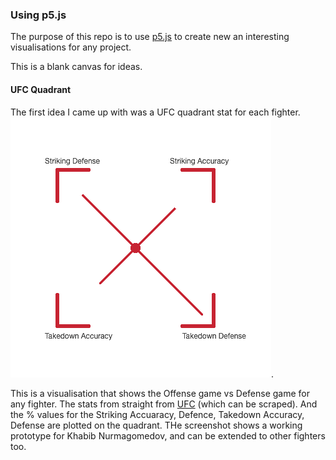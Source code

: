 ### Using p5.js

The purpose of this repo is to use [p5.js](https://p5js.org/) to create new an interesting visualisations for any project. 

This is a blank canvas for ideas.

#### UFC Quadrant
The first idea I came up with was a UFC quadrant stat for each fighter. 
![khabib](./ufc_quadrant.png). 

This is a visualisation that shows the Offense game vs Defense game for any fighter. The stats from straight from [UFC](https://www.ufc.com/athlete/khabib-nurmagomedov) (which can be scraped). And the % values for the Striking Accuaracy, Defence, Takedown Accuracy, Defense are plotted on the quadrant. 
THe screenshot shows a working prototype for Khabib Nurmagomedov, and can be extended to other fighters too.
